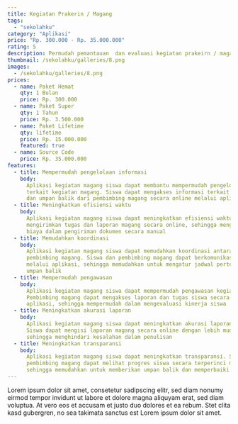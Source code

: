 ```yaml
---
title: Kegiatan Prakerin / Magang
tags:
  - "sekolahku"
category: "Aplikasi"
price: "Rp. 300.000 - Rp. 35.000.000"
rating: 5
description: Permudah pemantauan  dan evaluasi kegiatan prakeirn / magang siswa, penilaian kerja dan laporan aktivitas harian
thumbnail: /sekolahku/galleries/8.png
images:
  - /sekolahku/galleries/8.png
prices:
  - name: Paket Hemat
    qty: 1 Bulan
    price: Rp. 300.000
  - name: Paket Super
    qty: 1 Tahun
    price: Rp. 3.500.000
  - name: Paket Lifetime
    qty: lifetime
    price: Rp. 15.000.000
    featured: true
  - name: Source Code
    price: Rp. 35.000.000
features:
  - title: Mempermudah pengelolaan informasi
    body:
      Aplikasi kegiatan magang siswa dapat membantu mempermudah pengelolaan informasi
      terkait kegiatan magang. Siswa dapat mengakses informasi terkait jadwal, tugas,
      dan umpan balik dari pembimbing magang secara online melalui aplikasi.
  - title: Meningkatkan efisiensi waktu
    body:
      Aplikasi kegiatan magang siswa dapat meningkatkan efisiensi waktu. Siswa dapat
      mengirimkan tugas dan laporan magang secara online, sehingga menghemat waktu dan
      biaya dalam pengiriman dokumen secara manual
  - title: Memudahkan koordinasi
    body:
      Aplikasi kegiatan magang siswa dapat memudahkan koordinasi antara siswa dan
      pembimbing magang. Siswa dan pembimbing magang dapat berkomunikasi secara online
      melalui aplikasi, sehingga memudahkan untuk mengatur jadwal pertemuan dan memberikan
      umpan balik
  - title: Mempermudah pengawasan
    body:
      Aplikasi kegiatan magang siswa dapat mempermudah pengawasan kegiatan magang.
      Pembimbing magang dapat mengakses laporan dan tugas siswa secara online melalui
      aplikasi, sehingga mempermudah dalam mengevaluasi kinerja siswa
  - title: Meningkatkan akurasi laporan
    body:
      Aplikasi kegiatan magang siswa dapat meningkatkan akurasi laporan magang.
      Siswa dapat mengisi laporan magang secara online dengan lebih mudah dan terstruktur,
      sehingga menghindari kesalahan dalam penulisan
  - title: Meningkatkan transparansi
    body:
      Aplikasi kegiatan magang siswa dapat meningkatkan transparansi. Siswa dan
      pembimbing magang dapat melihat progres siswa secara terperinci melalui aplikasi,
      sehingga memudahkan untuk memberikan umpan balik dan memperbaiki kekurangan siswa.
---
```


Lorem ipsum dolor sit amet, consetetur sadipscing elitr, sed diam nonumy eirmod
tempor invidunt ut labore et dolore magna aliquyam erat, sed diam voluptua. At
vero eos et accusam et justo duo dolores et ea rebum. Stet clita kasd gubergren,
no sea takimata sanctus est Lorem ipsum dolor sit amet.
